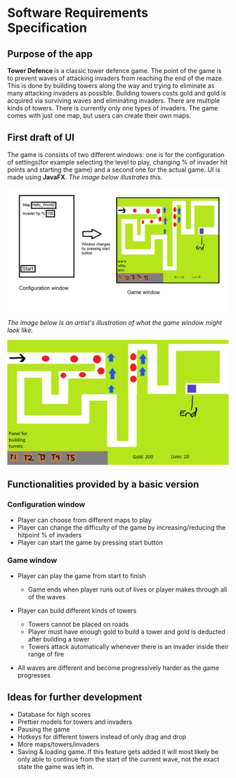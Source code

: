# Software Requirements Specification

## Purpose of the app

**Tower Defence** is a classic tower defence game. The point of the game is to prevent waves of attacking invaders from reaching the end of the maze. This is done by building towers along the way and trying to eliminate as many attacking invaders as possible. Building towers costs gold and gold is acquired via surviving waves and eliminating invaders. There are multiple kinds of towers. There is currently only one types of invaders. The game comes with just one map, but users can create their own maps.

## First draft of UI

The game is consists of two different windows: one is for the configuration of settings(for example selecting the level to play, changing % of invader hit points and starting the game) and a second one for the actual game.  UI is made using **JavaFX**. *The image below illustrates this.*

<img src="https://raw.githubusercontent.com/Melimet/TowerDefence/master/documentation/pictures/UIFirstDraft.png" width="750">

*The image below is an artist's illustration of what the game window might look like.*

<img src="https://raw.githubusercontent.com/Melimet/TowerDefence/master/documentation/pictures/ConceptPicture_TowerDefence.png" width="750">

## Functionalities provided by a basic version
### Configuration window 

- Player can choose from different maps to play
- Player can change the difficulty of the game by increasing/reducing the hitpoint % of invaders
- Player can start the game by pressing start button

### Game window

- Player can play the game from start to finish
  - Game ends when player runs out of lives or player makes through all of the waves

- Player can build different kinds of towers 
  - Towers cannot be placed on roads
  - Player must have enough gold to build a tower and gold is deducted after building a tower
  - Towers attack automatically whenever there is an invader inside their range of fire

- All waves are different and become progressively harder as the game progresses
  

## Ideas for further development

- Database for high scores
- Prettier models for towers and invaders
- Pausing the game
- Hotkeys for different towers instead of only drag and drop
- More maps/towers/invaders
- Saving & loading game. If this feature gets added it will most likely be only able to continue from the start of the current wave, not the exact state the game was left in.

